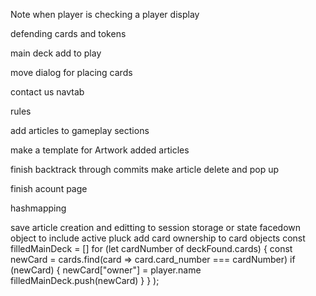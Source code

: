 <!-- deck/discard pile/stack search -->
<!-- menu on cards and piles -->
<!-- shuffle -->
<!-- add all board cards to context -->
<!-- player info display -->
Note when player is checking a player display
<!-- toggle for extra slots -->
defending cards and tokens
<!-- return cards to the hand -->
<!-- send cards to the discard pile -->
<!-- return cards to deck -->
<!-- place cards underneath stacks -->
<!-- toggle for perspective tool -->
<!-- large background for simulator page -->
<!-- hide lightswitch and back-to-top -->
<!-- play area menu - move, flip, discard, swap, return -->
<!-- stack modal menu - move, discard, swap, return -->
main deck add to play
<!-- active pluck menu - move, discard, return -->
<!-- place option will include active pluck -->
<!-- place from hand -->
<!-- move from active pluck to play areas -->
<!-- send cards in the active pluck to the discard pile -->
<!-- discard entire stacks -->
<!-- stack right click menu: discard move -->
move dialog for placing cards
<!-- card details when hovering -->
<!-- card tokens on hover -->
<!-- After crashing selecting a new deck crashes it again -->
contact us navtab
<!-- player actions tab -->
<!-- modal for deck select -->
<!-- remove footer, lightSwitch and backToTop when in simulator -->
<!-- Glossary object -->
rules
<!-- site news slider -->

<!-- article model

article = {
    title: string
    subtitle:
    author:
    created:
    updated:
    section:
    text:
    images: {
        int(paragraph number): [
            {
                src
                caption
                link
                order
                alt
            }
        ]
    }
}

change story model to article -->

<!-- dedicated article row -->
<!-- favoriting for articles -->
add articles to gameplay sections
<!-- make a site links object similar to images object for articles -->
make a template for Artwork added articles
<!-- make card images clickable in articles -->
<!-- site links need to work for internal and external sites -->
finish backtrack through commits
make article delete and pop up

<!-- card sheet pdf generator -->


finish acount page

hashmapping
<!-- pagination for decks and cards -->

save article creation and editting to session storage or state
facedown object to include active pluck
add card ownership to card objects
            const filledMainDeck = []
            for (let cardNumber of deckFound.cards) {
                    const newCard = cards.find(card => card.card_number === cardNumber)
                    if (newCard) {
                        newCard["owner"] = player.name
                        filledMainDeck.push(newCard)
                    }
                }
            );
